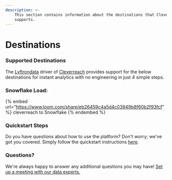 ```yaml
---
description: >-
    This section contains information about the destinations that Cleverreach
    supports.
---
```


# Destinations

### Supported Destinations

The [Lyftrondata](https://www.lyftrondata.com/) driver of [Cleverreach](https://www.lyftrondata.com/integration/marketing-analytics/cleverreach/) provides support for the below destinations for instant analytics with no engineering in just 4 simple steps.

### Snowflake Load:

{% embed url="https://www.loom.com/share/eb26459c4a5d4c03949b8f60b2f93fcf" %}
cleverreach to Snowflake
{% endembed %}

### Quickstart Steps

Do you have questions about how to use the platform? Don't worry; we've got you covered. Simply follow the quickstart instructions [here](README.md).

### Questions? <a href="#questions" id="questions"></a>

We're always happy to answer any additional questions you may have! [Set up a meeting with our data experts.](https://www.lyftrondata.com/book-a-meeting/)
